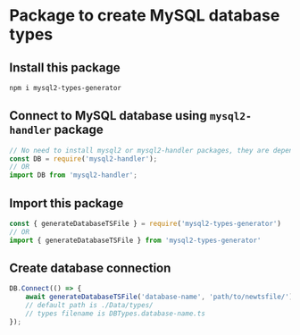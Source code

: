 # Package to create MySQL database types
## Install this package
```bash
npm i mysql2-types-generator
```

## Connect to MySQL database using `mysql2-handler` package
```javascript
// No need to install mysql2 or mysql2-handler packages, they are dependencies of this package for capability reasons
const DB = require('mysql2-handler');
// OR
import DB from 'mysql2-handler';
```

## Import this package
```javascript
const { generateDatabaseTSFile } = require('mysql2-types-generator')
// OR
import { generateDatabaseTSFile } from 'mysql2-types-generator'
```

## Create database connection
```javascript
DB.Connect(() => {
    await generateDatabaseTSFile('database-name', 'path/to/newtsfile/') // path/to/newtsfile/ is optional
    // default path is ./Data/types/
    // types filename is DBTypes.database-name.ts
});
```